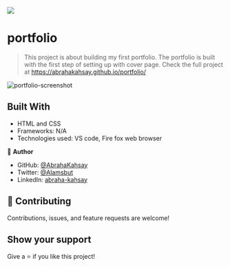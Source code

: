 ![](https://img.shields.io/badge/Microverse-blueviolet)

# portfolio

> This project is about building my first portfolio. The portfolio is built with the first step of setting up with cover page.
> Check the full project at https://abrahakahsay.github.io/portfolio/

![portfolio-screenshot](https://user-images.githubusercontent.com/75738563/153505614-97af0dda-0b1e-4254-8dfd-0b105f98ca5c.png)

## Built With

- HTML and CSS
- Frameworks: N/A
- Technologies used: VS code, Fire fox web browser

👤 **Author**

- GitHub: [@AbrahaKahsay](https://github.com/AbrahaKahsay)
- Twitter: [@Alamsbut](https://twitter.com/Alamsbut)
- LinkedIn: [abraha-kahsay](www.linkedin.com/in/abraha-kahsay-492771135/)

## 🤝 Contributing

Contributions, issues, and feature requests are welcome!

## Show your support

Give a ⭐️ if you like this project!
